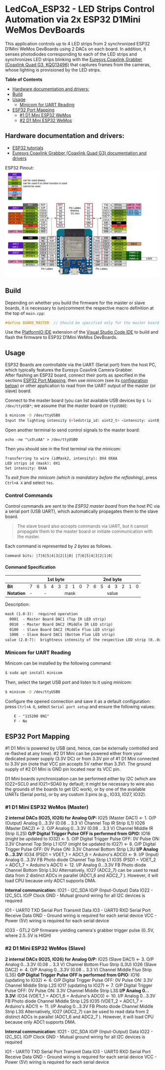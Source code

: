 # LedCoA_ESP32 - LED Strips Control Automation via 2x ESP32 D1Mini WeMos DevBoards
This application controls up to 4 LED strips from 2 synchronized ESP32 D1Mini WeMos DevBoards using 2 DACs on each board. In addition, it senses photodiodes corresponding to each of the LED strips and synchronizes LED strips blinking with the [Euresys Coaxlink Grabber (Coaxlink Quad G3, KQG13496)](https://www.euresys.com/en/Products/Frame-Grabbers/Coaxlink-series/Coaxlink-Quad-G3) that captures frames from the cameras, whose lighting is provisioned by the LED strips.

**Table of Contents**
- [Hardware documentation and drivers:](#hardware-documentation-and-drivers)
- [Build](#build)
- [Usage](#usage)
  - [Minicom for UART Reading](#minicom-for-uart-reading)
- [ESP32 Port Mapping](#esp32-port-mapping)
  - [#1 D1 Mini ESP32 WeMos](#1-d1-mini-esp32-wemos)
  - [#2 D1 Mini ESP32 WeMos](#2-d1-mini-esp32-wemos)
## Hardware documentation and drivers:
- [ESP32 tutorials](https://dronebotworkshop.com/esp32-2/)
- [Euresys Coaxlink Grabber (Coaxlink Quad G3) documentation and drivers](https://www.euresys.com/en/Support/Download-area?Series=105d06c5-6ad9-42ff-b7ce-622585ce607f)

ESP32 Pinout:
![ESP32 D1Mini WeMos DevBoard](MH-ET_LIVE_D1_mini_ESP32_pinout.jpg)

## Build

Depending on whether you build the firmware for the master or slave boards, it is necessary to (un)comment the respective macro definition at the top of `main.cpp`:
```c++
#define BOARD_MASTER  // Should be specified only for the master board build
```

Use the [PlatformIO IDE](https://platformio.org/install/ide) extension of the [Visual Studio Code IDE](https://code.visualstudio.com/) to build and flash the firmware to ESP32 D1Mini WeMos DevBoards.

## Usage

ESP32 Boards are controllable via the UART (Serial port) from the host PC, which typically features the Euresys Coaxlink Camera Grabber.  
After flashing an ESP32 board, connect their ports as specified in the sections [ESP32 Port Mapping](#esp32-port-mapping), then use minicom (see its [configuration below](#minicom-for-uart-reading)) or other application to read from the UART output of the master (or slave) board.

Connect to the master board (you can list available USB devices by `$ ls /dev/ttyUSB*`; we assume that the master board on `ttyUSB0`):
```sh
$ minicom -D /dev/ttyUSB0
Input the lighting intensity (<ledstrip_id: uint2_t> <intensity: uint8_t>
```
Open another terminal to send control signals to the master board:
```
echo -ne "\x5\xAA" > /dev/ttyUSB0
```
Then you should see in the first terminal via the minicom:
```
Transferring to wire (idMask2, intensity): 0X4 0XAA
LED strips id (mask): 0X1
Set intensity: 0XAA
```
To *exit from the minicom (which is mandatory before the reflashing)*, press `Ctrl+A X` and select `Yes`.

### Control Commands

Control commands are sent to the _ESP32 master board_ from the host PC via a serial port (USB UART), which automatically propagates them to the slave board.  
> The slave board also accepts commands via UART, but it cannot propagate them to the master board or initiate communication with the master.

Each command is represented by _2 bytes_ as follows.
```txt
Command bits: |7|6|5|4|3|2|1|0| |7|6|5|4|3|2|1|0|
```

#### Command Specification

<style>
.def td {
  text-align: center;
}

.def td:first-child {
  text-align: left;
  font-weight: bold;
}
</style>
<table id="cmd-spec" class="def">
    <thead>
        <tr>
            <th></th>
            <th colspan=8>1st byte</th>
            <!-- <th></th> -->
            <th colspan=8>2nd byte</th>
        </tr>
    </thead>
    <tbody>
        <tr style=":first-child {font-weight: bold}">
            <td>Bit</td>
            <td>7</td>
            <td>6</td>
            <td>5</td>
            <td>4</td>
            <td>3</td>
            <td>2</td>
            <td>1</td>
            <td>0</td>
            <!-- <td></td> -->
            <td>7</td>
            <td>6</td>
            <td>5</td>
            <td>4</td>
            <td>3</td>
            <td>2</td>
            <td>1</td>
            <td>0</td>
        </tr>
        <tr>
            <td>Notation</td>
            <td>-</td>
            <td colspan=3>-</td>
            <td colspan=4>mask</td>
            <!-- <td></td> -->
            <td colspan=8>value</td>
        </tr>
    </tbody>
</table>

Description:
```txt
mask (1.0-3):  required operation
  0001  - Master Board DAC1 (Top IR LED strip)
  0010  - Master Board DAC2 (Middle IR LED strip)
  0100  - Slave Board DAC2 (Middle Fluo LED strip)
  1000  - Slave Board DAC1 (Bottom Fluo LED strip)
value (2.0-7):  brightness intensity of the respective LED strip (0..0xFF -> 0.08..3.3V = 0..100%)
```

### Minicom for UART Reading
Minicom can be installed by the following command:
```sh
$ sudo apt install minicom
```
Then, select the target USB port and listen to it using minicom:
```sh
$ minicom -D /dev/ttyUSB0
```
Configure the opened connection and save it as a default configuration: press `Ctrl+A O`, select `Serial port setup` and ensure the following values:
```
	E - "115200 8N1"
	F - No
```

## ESP32 Port Mapping

\#1 D1 Mini is powered by USB (and, hence, can be externally controlled and re-flashed at any time).
\#2 D1 Mini can be powered either from your dedicated power supply (3.3V DC) or from 3.3V pin of #1 D1 Mini connected to 3.3V pin (note that VCC pin accepts 5V rather than 3.3V). The ground supply of #2 D1 Mini is GND pin located near its VCC pin.

D1 Mini boards synchronization can be performed either by I2C (which are IO22=SCL0 and IO21=SDA0 by default; it might be necessary to wire also the grounds of the boards to get I2C work), or by one of the available UARTs (Serial ports), or by any custom 3 pins (e.g., IO33,  IO27, IO32).
### #1 D1 Mini ESP32 WeMos (Master)
**2 internal DACs (IO25, IO26) for Analog O/P:**
IO25 (Master DAC1)  <-  1. O/P (Output)  Analog 0…3.3V (0.08 .. 3.3 V)  Channel Top IR Strip (L1)
IO26 (Master DAC2)  <-  2. O/P  Analog 0…3.3V (0.08 .. 3.3 V)  Channel Middle IR Strip (L2S)
**O/P  Digital Trigger Pulse OFF is performed from GPIO:**
IO16 (might be updated to IO32)  <- 5. O/P  Digital Trigger Pulse OFF:  0V  Pulse ON:  3.3V  Channel Top Strip L1
IO17 (might be updated to IO27)  <- 8. O/P  Digital Trigger Pulse OFF:  0V  Pulse ON:  3.3V  Channel Bottom Strip L3U
**I/P  Analog 0…3.3V:**
IO34 (PSD1 = VDET_1 = ADC1_6 = Arduino's ADC0)  <- 9. I/P (Input)  Analog 0…3.3V  FB Photo diode Channel Top Strip L1
IO35 (PSD1 = VDET_2 = ADC1_7 = Arduino's ADC1)  <- 12. I/P  Analog 0…3.3V  FB Photo diode Channel Bottom Strip L3U
Alternatively, IO27 (ADC2_7) can be used to read data from 2 distinct ADCs in parallel (ADC1_6 and ADC2_7 ). However, it will load CPU because only ADC1 supports DMA.

**Internal communication:**
IO21 - I2C_SDA IO/P (Input-Output) Data
IO22 - I2C_SCL IO/P Clock
GND - Mutual ground wiring for all I2C devices is required

IO1 - UART0 TXD Serial Port Transmit Data
IO3 - UART0 RXD Serial Port Receive Data
GND - Ground wiring is required for each serial device
VCC - Power (5V) wiring is required for each serial device

IO33 - GTL2 O/P firmware-yielding camera's grabber trigger pulse (0..5V, where 2.5..5V is HIGH)

### #2 D1 Mini ESP32 WeMos (Slave)
**2 internal DACs (IO25, IO26) for Analog O/P:**
IO25 (Slave DAC1)  <-  3. O/P  Analog 0…3.3V (0.08 .. 3.3 V)  Channel Bottom Fluo Strip (L3U)
IO26 (Slave DAC2)  <-  4. O/P  Analog 0…3.3V (0.08 .. 3.3 V)  Channel Middle Fluo Strip (L3S)
**O/P  Digital Trigger Pulse OFF is performed from GPIO:**
IO16 (updating to IO32)  <- 6. O/P  Digital Trigger Pulse OFF:  0V  Pulse ON:  3.3V  Channel Middle Strip L2S
IO17 (updating to IO27)  <- 7. O/P  Digital Trigger Pulse OFF:  0V  Pulse ON:  3.3V  Channel Middle Strip L3S
**I/P  Analog 0…3.3V:**
IO34 (VDET_1 = ADC1_6 = Arduino's ADC0)  <- 10. I/P  Analog 0…3.3V  FB Photo diode Channel Middle Strip L2S
IO35 (VDET_2 = ADC1_7 = Arduino's ADC1)  <- 11. I/P  Analog 0…3.3V  FB Photo diode Channel Middle Strip L3S
Alternatively, IO27 (ADC2_7) can be used to read data from 2 distinct ADCs in parallel (ADC1_6 and ADC2_7 ). However, it will load CPU because only ADC1 supports DMA.

**Internal communication:**
IO21 - I2C_SDA IO/P (Input-Output) Data
IO22 - I2C_SCL IO/P Clock
GND - Mutual ground wiring for all I2C devices is required

IO1 - UART0 TXD Serial Port Transmit Data
IO3 - UART0 RXD Serial Port Receive Data
GND - Ground wiring is required for each serial device
VCC - Power (5V) wiring is required for each serial device
